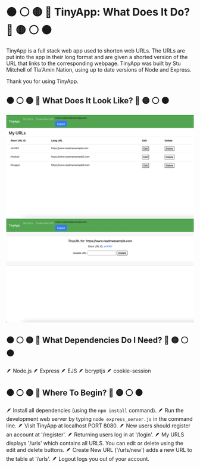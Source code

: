 # ⚫️ ⚪️ 🟡 🔴 TinyApp: What Does It Do? 🔴 🟡 ⚪️ ⚫️

TinyApp is a full stack web app used to shorten web URLs. The URLs are put into the app in their long format and are given a shorted version of the URL that links to the corresponding webpage. TinyApp was built by Stu Mitchell of Tla'Amin Nation, using up to date versions of Node and Express.

Thank you for using TinyApp.

## ⚫️ ⚪️ 🟡 🔴 What Does It Look Like? 🔴 🟡 ⚪️ ⚫️

!["The main landing page where all the URLs are stored"](https://github.com/stufromnorthvan/tinyapp/blob/main/docs/urls-page-screen.png?raw=true)
!["The page of an individual URL, with all available information about it"](https://github.com/stufromnorthvan/tinyapp/blob/main/docs/urlid-page-screen.png?raw=true)

## ⚫️ ⚪️ 🟡 🔴 What Dependencies Do I Need? 🔴 🟡 ⚪️ ⚫️

🪶  Node.js
🪶  Express
🪶  EJS
🪶  bcryptjs
🪶  cookie-session

## ⚫️ ⚪️ 🟡 🔴 Where To Begin? 🔴 🟡 ⚪️ ⚫️

🪶  Install all dependencies (using the `npm install` command).
🪶  Run the development web server by typing `node express_server.js` in the command line.
🪶  Visit TinyApp at localhost PORT 8080.
🪶  New users should register an account at '/register'.
🪶  Returning users log in at '/login'.
🪶  My URLS displays '/urls' which contains all URLS. You can edit or delete using the edit and delete buttons.
🪶  Create New URL ('/urls/new') adds a new URL to the table at '/urls'.
🪶  Logout logs you out of your account.